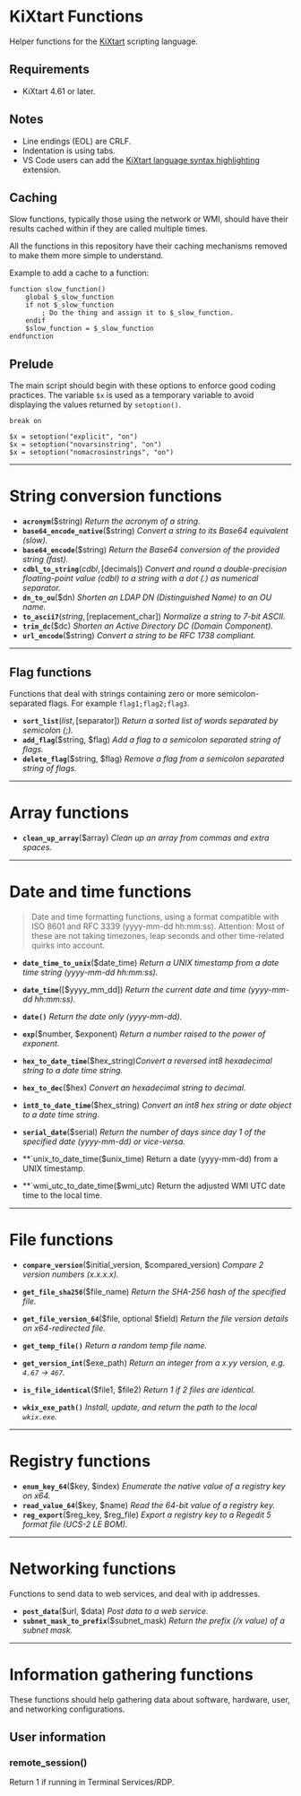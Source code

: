 # KiXtart Functions
Helper functions for the [KiXtart](http://www.kixtart.org/) scripting language.

## Requirements
- KiXtart 4.61 or later.

## Notes
- Line endings (EOL) are CRLF.
- Indentation is using tabs.
- VS Code users can add the [KiXtart language syntax highlighting](https://marketplace.visualstudio.com/items?itemName=cyann.kixtart) extension.

## Caching
Slow functions, typically those using the network or WMI, should have their results cached within if they are called multiple times.

All the functions in this repository have their caching mechanisms removed to make them more simple to understand.

Example to add a cache to a function:
```kix
function slow_function()
	global $_slow_function
	if not $_slow_function
		; Do the thing and assign it to $_slow_function.
	endif
	$slow_function = $_slow_function
endfunction
```

## Prelude
The main script should begin with these options to enforce good coding practices. The variable `$x` is used as a temporary variable to avoid displaying the values returned by `setoption()`.

```kix
break on

$x = setoption("explicit", "on")
$x = setoption("novarsinstring", "on")
$x = setoption("nomacrosinstrings", "on")
```

---

# String conversion functions

- **`acronym`**($string) _Return the acronym of a string._
- **`base64_encode_native`**($string) _Convert a string to its Base64 equivalent (slow)._
- **`base64_encode`**($string) _Return the Base64 conversion of the provided string (fast)._
- **`cdbl_to_string`**($cdbl, [$decimals]) _Convert and round a double-precision floating-point value (cdbl) to a string with a dot (.) as numerical separator._
- **`dn_to_ou`**($dn) _Shorten an LDAP DN (Distinguished Name) to an OU name._
- **`to_ascii7`**($string, [$replacement_char]) _Normalize a string to 7-bit ASCII._
- **`trim_dc`**($dc) _Shorten an Active Directory DC (Domain Component)._
- **`url_encode`**($string) _Convert a string to be RFC 1738 compliant._

---

## Flag functions
Functions that deal with strings containing zero or more semicolon-separated flags. For example `flag1;flag2;flag3`.

- **`sort_list`**($list, [$separator]) _Return a sorted list of words separated by semicolon (;)._
- **`add_flag`**($string, $flag) _Add a flag to a semicolon separated string of flags._
- **`delete_flag`**($string, $flag) _Remove a flag from a semicolon separated string of flags._

---

# Array functions

- **`clean_up_array`**($array) _Clean up an array from commas and extra spaces._

---

# Date and time functions
> Date and time formatting functions, using a format compatible with ISO 8601 and RFC 3339 (yyyy-mm-dd hh:mm:ss).
> Attention: Most of these are not taking timezones, leap seconds and other time-related quirks into account.

- **`date_time_to_unix`**($date_time) _Return a UNIX timestamp from a date time string (yyyy-mm-dd hh:mm:ss)._

- **`date_time`**([$yyyy_mm_dd]) _Return the current date and time (yyyy-mm-dd hh:mm:ss)._

- **`date()`** _Return the date only (yyyy-mm-dd)._

- **`exp`**($number, $exponent) _Return a number raised to the power of exponent._

- **`hex_to_date_time`**($hex_string)_Convert a reversed int8 hexadecimal string to a date time string._

- **`hex_to_dec`**($hex) _Convert an hexadecimal string to decimal._

- **`int8_to_date_time`**($hex_string) _Convert an int8 hex string or date object to a date time string._

- **`serial_date`**($serial) _Return the number of days since day 1 of the specified date (yyyy-mm-dd) or vice-versa._

- **`unix_to_date_time($unix_time)
Return a date (yyyy-mm-dd) from a UNIX timestamp.

- **`wmi_utc_to_date_time($wmi_utc)
Return the adjusted WMI UTC date time to the local time.

---

# File functions
- **`compare_version`**($initial_version, $compared_version) _Compare 2 version numbers (x.x.x.x)._
- **`get_file_sha256`**($file_name) _Return the SHA-256 hash of the specified file._
- **`get_file_version_64`**($file, optional $field) _Return the file version details on x64-redirected file._
- **`get_temp_file()`** _Return a random temp file name._
- **`get_version_int`**($exe_path) _Return an integer from a x.yy version, e.g. `4.67` -> `467`._
- **`is_file_identical`**($file1, $file2) _Return 1 if 2 files are identical._

- **`wkix_exe_path()`** _Install, update, and return the path to the local `wkix.exe`._

---

# Registry functions

- **`enum_key_64`**($key, $index) _Enumerate the native value of a registry key on x64._
- **`read_value_64`**($key, $name) _Read the 64-bit value of a registry key._
- **`reg_export`**($reg_key, $reg_file) _Export a registry key to a Regedit 5 format file (UCS-2 LE BOM)._

---

# Networking functions
Functions to send data to web services, and deal with ip addresses.

- **`post_data`**($url, $data) _Post data to a web service._
- **`subnet_mask_to_prefix`**($subnet_mask) _Return the prefix (/x value) of a subnet mask._

---

# Information gathering functions
These functions should help gathering data about software, hardware, user, and networking configurations.

## User information

### remote_session()
Return 1 if running in Terminal Services/RDP.
